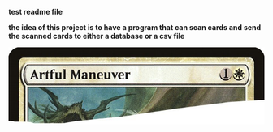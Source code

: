 **test readme file**


**the idea of this project is to have a program that can scan cards and send the scanned cards to either a database or a csv file**

![alt text](/image000R.jpg)
